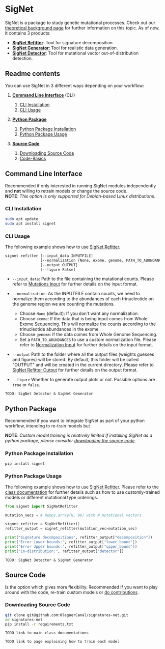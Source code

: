 # SigNet

SigNet is a package to study genetic mutational processes.
Check out our [theoretical background page](documentation/theoretical_background.md) for further information on this topic.
As of now, it contains 3 products:

- **[SigNet Refitter](documentation/signet_refitter.md)**: Tool for signature decomposition.
- **[SigNet Generator](documentation/signet_generator.md)**: Tool for realistic data generation.
- **[SigNet Detector](documentation/signet_detector.md)**: Tool for mutational vector out-of-distribution detection.


## Readme contents

You can use SigNet in 3 different ways depending on your workflow:

1. **[Command Line Interface](##Command-Line-Interface)** (CLI)
   1. [CLI Installation](###CLI-Installation)
   2. [CLI Usage](###CLI-Usage)

2. **[Python Package](##Python-Package)**
   1. [Python Package Installation](###Python-Package-Installation)
   2. [Python Package Usage](###Python-Package-Usage)

3. **[Source Code](Source-Code)**
   1. [Downloading Source Code](###Downloading-Source-Code)
   2. [Code-Basics](###Code-Basics)

## Command Line Interface

Recommended if only interested in running SigNet modules independently and **not** willing to retrain models or change the source code.<br>
**NOTE**: _This option is only supported for Debian-based Linux distributions_.

### CLI Installation

```BASH
sudo apt update
sudo apt install signet
```
### CLI Usage

The following example shows how to use [SigNet Refitter](documentation/signet_refitter.md).


```BASH
signet refitter [--input_data INPUTFILE]
                [--normalization {None, exome, genome, PATH_TO_ABUNDANCES}] 
                [--output OUTPUT]
                [--figure False]
```

- `--input_data`: Path to the file containing the mutational counts. Please refer to [Mutations Input](documentation/input_output_formats.md##Mutations-Input) for further details on the input format.

- `--normalization`: As the INPUTFILE contain counts, we need to normalize them according to the abundances of each trinucleotide on the genome region we are counting the mutations.
  - Choose `None` (default): If you don't want any normalization.
  - Choose `exome`:  If the data that is being input comes from Whole Exome Sequencing. This will normalize the counts according to the trinucleotide abundances in the exome.
  - Choose `genome`: If the data comes from Whole Genome Sequencing.
  - Set a `PATH_TO_ABUNDANCES` to use a custom normalization file. Please refer to [Normalization Input](documentation/input_output_formats.md##Mutations-Input) for further details on the input format.

- `--output` Path to the folder where all the output files (weights guesses and figures) will be stored. By default, this folder will be called "OUTPUT" and will be created in the current directory. Please refer to [SigNet Refitter Output](documentation/input_output_formats.md##Signet-Refitter-Output) for further details on the output format.

- `--figure` Whether to generate output plots or not. Possible options are `true` or `false`.

`TODO: SigNet Detector & SigNet Generator`


## Python Package
Recommended if you want to integrate SigNet as part of your python workflow, intending to re-train models but 

**NOTE**: _Custom model training is relatively limited if installing SigNet as a python package, please consider [downloading the source code]()_.

### Python Package Installation

```BASH
pip install signet
```

### Python Package Usage

The following example shows how to use [SigNet Refitter](documentation/signet_refitter.md).
Please refer to the [class documentation](#todo-documentation-page) for further details such as how to use customly-trained models or different mutational type orderings.

```python
from signet import SigNetRefitter

mutation_vecs = # numpy.array(N, 96) with N mutational vectors 

signet_refitter = SigNetRefitter()
refitter_output = signet_refitter(mutation_vec=mutation_vec)

print("Signature decompositions", refitter_output["decomposition"])
print("Error Lower bounds:", refitter_output["lower_bound"])
print("Error Upper bounds:", refitter_output["upper_bound"])
print("In-distribution:", refitter_output["detector"])
```

`TODO: SigNet Detector & SigNet Generator`

## Source Code

Is the option which gives more flexibility.
Recommended if you want to play around with the code, re-train custom models or [do contributions](documentation/).

### Downloading Source Code


```BASH
git clone git@github.com:OleguerCanal/signatures-net.git
cd signatures-net
pip install -r requirements.txt
```

`TODO link to main class documentations`

`TODO link to page explaining how to train each model`
